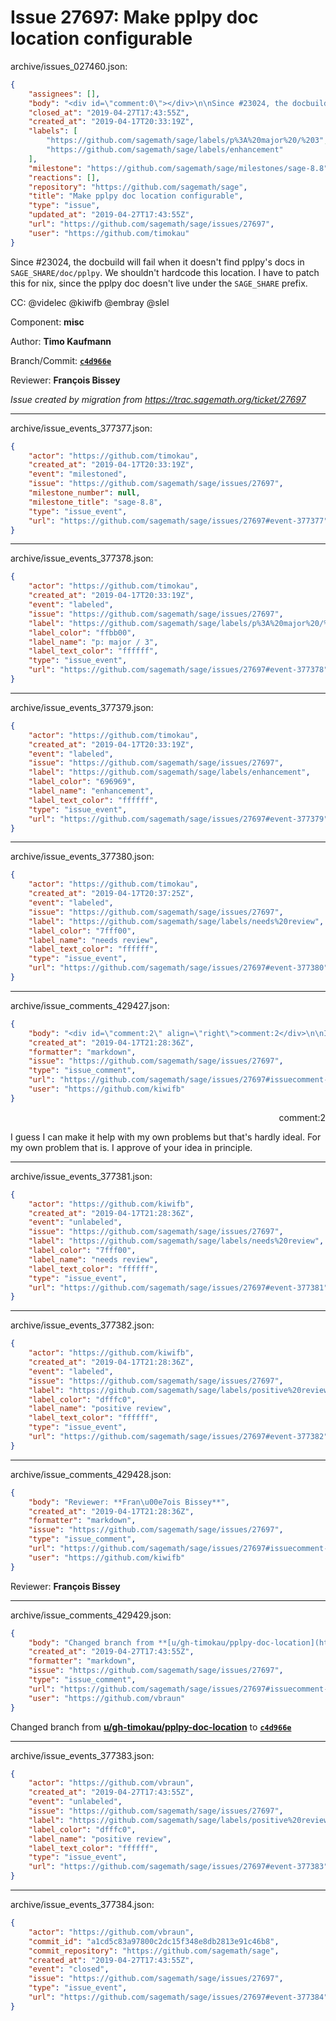 # Issue 27697: Make pplpy doc location configurable

archive/issues_027460.json:
```json
{
    "assignees": [],
    "body": "<div id=\"comment:0\"></div>\n\nSince #23024, the docbuild will fail when it doesn't find pplpy's docs in `SAGE_SHARE/doc/pplpy`. We shouldn't hardcode this location. I have to patch this for nix, since the pplpy doc doesn't live under the `SAGE_SHARE` prefix.\n\n\nCC:  @videlec @kiwifb @embray @slel\n\nComponent: **misc**\n\nAuthor: **Timo Kaufmann**\n\nBranch/Commit: **[`c4d966e`](https://github.com/sagemath/sagetrac-mirror/commit/c4d966e7cb0c7b87c55d52dc6f46518433a2a0a2)**\n\nReviewer: **Fran\u00e7ois Bissey**\n\n_Issue created by migration from https://trac.sagemath.org/ticket/27697_\n\n",
    "closed_at": "2019-04-27T17:43:55Z",
    "created_at": "2019-04-17T20:33:19Z",
    "labels": [
        "https://github.com/sagemath/sage/labels/p%3A%20major%20/%203",
        "https://github.com/sagemath/sage/labels/enhancement"
    ],
    "milestone": "https://github.com/sagemath/sage/milestones/sage-8.8",
    "reactions": [],
    "repository": "https://github.com/sagemath/sage",
    "title": "Make pplpy doc location configurable",
    "type": "issue",
    "updated_at": "2019-04-27T17:43:55Z",
    "url": "https://github.com/sagemath/sage/issues/27697",
    "user": "https://github.com/timokau"
}
```
<div id="comment:0"></div>

Since #23024, the docbuild will fail when it doesn't find pplpy's docs in `SAGE_SHARE/doc/pplpy`. We shouldn't hardcode this location. I have to patch this for nix, since the pplpy doc doesn't live under the `SAGE_SHARE` prefix.


CC:  @videlec @kiwifb @embray @slel

Component: **misc**

Author: **Timo Kaufmann**

Branch/Commit: **[`c4d966e`](https://github.com/sagemath/sagetrac-mirror/commit/c4d966e7cb0c7b87c55d52dc6f46518433a2a0a2)**

Reviewer: **François Bissey**

_Issue created by migration from https://trac.sagemath.org/ticket/27697_





---

archive/issue_events_377377.json:
```json
{
    "actor": "https://github.com/timokau",
    "created_at": "2019-04-17T20:33:19Z",
    "event": "milestoned",
    "issue": "https://github.com/sagemath/sage/issues/27697",
    "milestone_number": null,
    "milestone_title": "sage-8.8",
    "type": "issue_event",
    "url": "https://github.com/sagemath/sage/issues/27697#event-377377"
}
```



---

archive/issue_events_377378.json:
```json
{
    "actor": "https://github.com/timokau",
    "created_at": "2019-04-17T20:33:19Z",
    "event": "labeled",
    "issue": "https://github.com/sagemath/sage/issues/27697",
    "label": "https://github.com/sagemath/sage/labels/p%3A%20major%20/%203",
    "label_color": "ffbb00",
    "label_name": "p: major / 3",
    "label_text_color": "ffffff",
    "type": "issue_event",
    "url": "https://github.com/sagemath/sage/issues/27697#event-377378"
}
```



---

archive/issue_events_377379.json:
```json
{
    "actor": "https://github.com/timokau",
    "created_at": "2019-04-17T20:33:19Z",
    "event": "labeled",
    "issue": "https://github.com/sagemath/sage/issues/27697",
    "label": "https://github.com/sagemath/sage/labels/enhancement",
    "label_color": "696969",
    "label_name": "enhancement",
    "label_text_color": "ffffff",
    "type": "issue_event",
    "url": "https://github.com/sagemath/sage/issues/27697#event-377379"
}
```



---

archive/issue_events_377380.json:
```json
{
    "actor": "https://github.com/timokau",
    "created_at": "2019-04-17T20:37:25Z",
    "event": "labeled",
    "issue": "https://github.com/sagemath/sage/issues/27697",
    "label": "https://github.com/sagemath/sage/labels/needs%20review",
    "label_color": "7fff00",
    "label_name": "needs review",
    "label_text_color": "ffffff",
    "type": "issue_event",
    "url": "https://github.com/sagemath/sage/issues/27697#event-377380"
}
```



---

archive/issue_comments_429427.json:
```json
{
    "body": "<div id=\"comment:2\" align=\"right\">comment:2</div>\n\nI guess I can make it help with my own problems but that's hardly ideal. For my own problem that is. I approve of your idea in principle.",
    "created_at": "2019-04-17T21:28:36Z",
    "formatter": "markdown",
    "issue": "https://github.com/sagemath/sage/issues/27697",
    "type": "issue_comment",
    "url": "https://github.com/sagemath/sage/issues/27697#issuecomment-429427",
    "user": "https://github.com/kiwifb"
}
```

<div id="comment:2" align="right">comment:2</div>

I guess I can make it help with my own problems but that's hardly ideal. For my own problem that is. I approve of your idea in principle.



---

archive/issue_events_377381.json:
```json
{
    "actor": "https://github.com/kiwifb",
    "created_at": "2019-04-17T21:28:36Z",
    "event": "unlabeled",
    "issue": "https://github.com/sagemath/sage/issues/27697",
    "label": "https://github.com/sagemath/sage/labels/needs%20review",
    "label_color": "7fff00",
    "label_name": "needs review",
    "label_text_color": "ffffff",
    "type": "issue_event",
    "url": "https://github.com/sagemath/sage/issues/27697#event-377381"
}
```



---

archive/issue_events_377382.json:
```json
{
    "actor": "https://github.com/kiwifb",
    "created_at": "2019-04-17T21:28:36Z",
    "event": "labeled",
    "issue": "https://github.com/sagemath/sage/issues/27697",
    "label": "https://github.com/sagemath/sage/labels/positive%20review",
    "label_color": "dfffc0",
    "label_name": "positive review",
    "label_text_color": "ffffff",
    "type": "issue_event",
    "url": "https://github.com/sagemath/sage/issues/27697#event-377382"
}
```



---

archive/issue_comments_429428.json:
```json
{
    "body": "Reviewer: **Fran\u00e7ois Bissey**",
    "created_at": "2019-04-17T21:28:36Z",
    "formatter": "markdown",
    "issue": "https://github.com/sagemath/sage/issues/27697",
    "type": "issue_comment",
    "url": "https://github.com/sagemath/sage/issues/27697#issuecomment-429428",
    "user": "https://github.com/kiwifb"
}
```

Reviewer: **François Bissey**



---

archive/issue_comments_429429.json:
```json
{
    "body": "Changed branch from **[u/gh-timokau/pplpy-doc-location](https://github.com/sagemath/sagetrac-mirror/tree/u/gh-timokau/pplpy-doc-location)** to **[`c4d966e`](https://github.com/sagemath/sagetrac-mirror/commit/c4d966e7cb0c7b87c55d52dc6f46518433a2a0a2)**",
    "created_at": "2019-04-27T17:43:55Z",
    "formatter": "markdown",
    "issue": "https://github.com/sagemath/sage/issues/27697",
    "type": "issue_comment",
    "url": "https://github.com/sagemath/sage/issues/27697#issuecomment-429429",
    "user": "https://github.com/vbraun"
}
```

Changed branch from **[u/gh-timokau/pplpy-doc-location](https://github.com/sagemath/sagetrac-mirror/tree/u/gh-timokau/pplpy-doc-location)** to **[`c4d966e`](https://github.com/sagemath/sagetrac-mirror/commit/c4d966e7cb0c7b87c55d52dc6f46518433a2a0a2)**



---

archive/issue_events_377383.json:
```json
{
    "actor": "https://github.com/vbraun",
    "created_at": "2019-04-27T17:43:55Z",
    "event": "unlabeled",
    "issue": "https://github.com/sagemath/sage/issues/27697",
    "label": "https://github.com/sagemath/sage/labels/positive%20review",
    "label_color": "dfffc0",
    "label_name": "positive review",
    "label_text_color": "ffffff",
    "type": "issue_event",
    "url": "https://github.com/sagemath/sage/issues/27697#event-377383"
}
```



---

archive/issue_events_377384.json:
```json
{
    "actor": "https://github.com/vbraun",
    "commit_id": "a1cd5c83a97800c2dc15f348e8db2813e91c46b8",
    "commit_repository": "https://github.com/sagemath/sage",
    "created_at": "2019-04-27T17:43:55Z",
    "event": "closed",
    "issue": "https://github.com/sagemath/sage/issues/27697",
    "type": "issue_event",
    "url": "https://github.com/sagemath/sage/issues/27697#event-377384"
}
```
